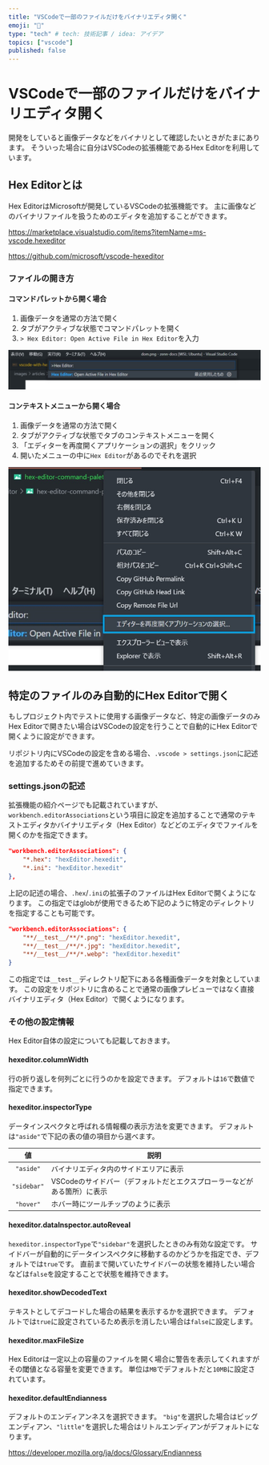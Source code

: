 ```yaml
---
title: "VSCodeで一部のファイルだけをバイナリエディタ開く"
emoji: "💯"
type: "tech" # tech: 技術記事 / idea: アイデア
topics: ["vscode"]
published: false
---
```


# VSCodeで一部のファイルだけをバイナリエディタ開く

開発をしていると画像データなどをバイナリとして確認したいときがたまにあります。
そういった場合に自分はVSCodeの拡張機能であるHex Editorを利用しています。

## Hex Editorとは

Hex EditorはMicrosoftが開発しているVSCodeの拡張機能です。
主に画像などのバイナリファイルを扱うためのエディタを追加することができます。

https://marketplace.visualstudio.com/items?itemName=ms-vscode.hexeditor

https://github.com/microsoft/vscode-hexeditor

### ファイルの開き方

#### コマンドパレットから開く場合

1. 画像データを通常の方法で開く
2. タブがアクティブな状態でコマンドパレットを開く
3. `> Hex Editor: Open Active File in Hex Editor`を入力

![](/images/articles/vscode-with-hexeditor/hex-editor-command-palette.jpg)

#### コンテキストメニューから開く場合

1. 画像データを通常の方法で開く
2. タブがアクティブな状態でタブのコンテキストメニューを開く
3. 「エディターを再度開くアプリケーションの選択」をクリック
4. 開いたメニューの中に`Hex Editor`があるのでそれを選択

![](/images/articles/vscode-with-hexeditor/hex-editor-context-menu.jpg)

## 特定のファイルのみ自動的にHex Editorで開く

もしプロジェクト内でテストに使用する画像データなど、特定の画像データのみHex Editorで開きたい場合はVSCodeの設定を行うことで自動的にHex Editorで開くように設定ができます。

リポジトリ内にVSCodeの設定を含める場合、`.vscode > settings.json`に記述を追加するためその前提で進めていきます。

### settings.jsonの記述

拡張機能の紹介ページでも記載されていますが、`workbench.editorAssociations`という項目に設定を追加することで通常のテキストエディタかバイナリエディタ（Hex Editor）などどのエディタでファイルを開くのかを指定できます。

```json:settings.json
"workbench.editorAssociations": {
    "*.hex": "hexEditor.hexedit",
    "*.ini": "hexEditor.hexedit"
},
```

上記の記述の場合、`.hex`/`.ini`の拡張子のファイルはHex Editorで開くようになります。
この指定ではglobが使用できるため下記のように特定のディレクトリを指定することも可能です。

```json:settings.json
"workbench.editorAssociations": {
    "**/__test__/**/*.png": "hexEditor.hexedit",
    "**/__test__/**/*.jpg": "hexEditor.hexedit",
    "**/__test__/**/*.webp": "hexEditor.hexedit"
}
```

この指定では`__test__`ディレクトリ配下にある各種画像データを対象としています。
この設定をリポジトリに含めることで通常の画像プレビューではなく直接バイナリエディタ（Hex Editor）で開くようになります。

### その他の設定情報

Hex Editor自体の設定についても記載しておきます。

#### hexeditor.columnWidth

行の折り返しを何列ごとに行うのかを設定できます。
デフォルトは`16`で数値で指定できます。

#### hexeditor.inspectorType

データインスペクタと呼ばれる情報欄の表示方法を変更できます。
デフォルトは`"aside"`で下記の表の値の項目から選べます。

|     値      | 説明                                                                     |
| :---------: | ------------------------------------------------------------------------ |
|  `"aside"`  | バイナリエディタ内のサイドエリアに表示                                   |
| `"sidebar"` | VSCodeのサイドバー（デフォルトだとエクスプローラーなどがある箇所）に表示 |
|  `"hover"`  | ホバー時にツールチップのように表示                                       |

#### hexeditor.dataInspector.autoReveal

`hexeditor.inspectorType`で`"sidebar"`を選択したときのみ有効な設定です。
サイドバーが自動的にデータインスペクタに移動するのかどうかを指定でき、デフォルトでは`true`です。
直前まで開いていたサイドバーの状態を維持したい場合などは`false`を設定することで状態を維持できます。

#### hexeditor.showDecodedText

テキストとしてデコードした場合の結果を表示するかを選択できます。
デフォルトでは`true`に設定されているため表示を消したい場合は`false`に設定します。

#### hexeditor.maxFileSize

Hex Editorは一定以上の容量のファイルを開く場合に警告を表示してくれますがその閾値となる容量を変更できます。
単位は`MB`でデフォルトだと`10MB`に設定されています。

#### hexeditor.defaultEndianness

デフォルトのエンディアンネスを選択できます。
`"big"`を選択した場合はビッグエンディアン、`"little"`を選択した場合はリトルエンディアンがデフォルトになります。

https://developer.mozilla.org/ja/docs/Glossary/Endianness
